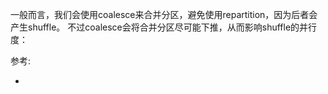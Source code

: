 一般而言，我们会使用coalesce来合并分区，避免使用repartition，因为后者会产生shuffle。
不过coalesce会将合并分区尽可能下推，从而影响shuffle的并行度：

参考:
- []()